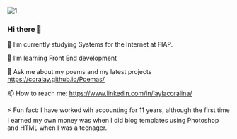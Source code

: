![1](https://user-images.githubusercontent.com/61741128/112916917-e9cfa500-90d7-11eb-89a9-51e8b5464c70.png)



### Hi there 👋


🔭 I’m currently studying Systems for the Internet at FIAP.

🌱 I’m learning Front End development

💬 Ask me about my poems and my latest projects https://coralay.github.io/Poemas/

📫 How to reach me: https://www.linkedin.com/in/laylacoralina/

⚡ Fun fact: I have worked wih accounting for 11 years, although the first time I earned my own money was when I did blog templates using Photoshop and HTML when I was a teenager.

